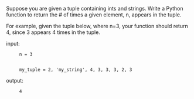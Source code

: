 Suppose you are given a tuple containing ints and strings. Write a Python function to return the # of times a given element, n, appears in the tuple.


    
For example, given the tuple below, where n=3, your function should return 4, since 3 appears 4 times in the tuple.


    
    
input:
    

         n = 3
    

         my_tuple = 2, 'my_string', 4, 3, 3, 3, 2, 3


    
output:
    

         4